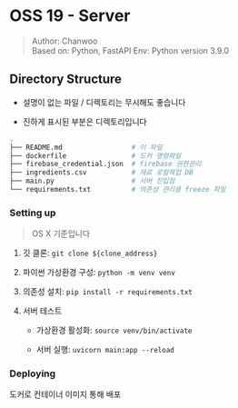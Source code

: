 # OSS 19 - Server

> Author: Chanwoo  
> Based on: Python, FastAPI
> Env: Python version 3.9.0

## Directory Structure

- 설명이 없는 파일 / 디렉토리는 무시해도 좋습니다

- 진하게 표시된 부분은 디렉토리입니다

```sh
.
├── README.md                 # 이 파일
├── dockerfile                # 도커 명령파일
├── firebase_credential.json  # firebase 권한관리
├── ingredients.csv           # 재료 로컬목업 DB
├── main.py                   # 서버 진입점
└── requirements.txt          # 의존성 관리용 freeze 파일
```

### Setting up

> OS X 기준입니다

1. 깃 클론: `git clone ${clone_address}`

1. 파이썬 가상환경 구성: `python -m venv venv`

1. 의존성 설치: `pip install -r requirements.txt`

1. 서버 테스트

   - 가상환경 활성화: `source venv/bin/activate`

   - 서버 실행: `uvicorn main:app --reload`

### Deploying

도커로 컨테이너 이미지 통해 배포

